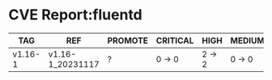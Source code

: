 # CVE Report:fluentd
|   TAG   |       REF        | PROMOTE | CRITICAL |  HIGH  | MEDIUM |  LOW   | UNKNOWN |
|---------|------------------|---------|----------|--------|--------|--------|---------|
| v1.16-1 | v1.16-1_20231117 | ?       | 0 -> 0   | 2 -> 2 | 0 -> 0 | 0 -> 0 | 0 -> 0  |
